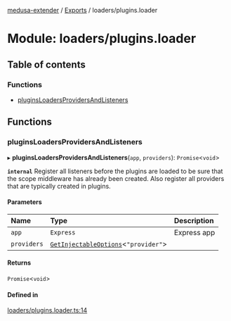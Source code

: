 [medusa-extender](../README.md) / [Exports](../modules.md) / loaders/plugins.loader

# Module: loaders/plugins.loader

## Table of contents

### Functions

- [pluginsLoadersProvidersAndListeners](loaders_plugins_loader.md#pluginsloadersprovidersandlisteners)

## Functions

### pluginsLoadersProvidersAndListeners

▸ **pluginsLoadersProvidersAndListeners**(`app`, `providers`): `Promise`<`void`\>

**`internal`**
Register all listeners before the plugins are loaded to be sure that the scope middleware has already been created.
Also register all providers that are typically created in plugins.

#### Parameters

| Name | Type | Description |
| :------ | :------ | :------ |
| `app` | `Express` | Express app |
| `providers` | [`GetInjectableOptions`](core_types.md#getinjectableoptions)<``"provider"``\> |  |

#### Returns

`Promise`<`void`\>

#### Defined in

[loaders/plugins.loader.ts:14](https://github.com/adrien2p/medusa-extender/blob/71ceaa3/src/loaders/plugins.loader.ts#L14)
